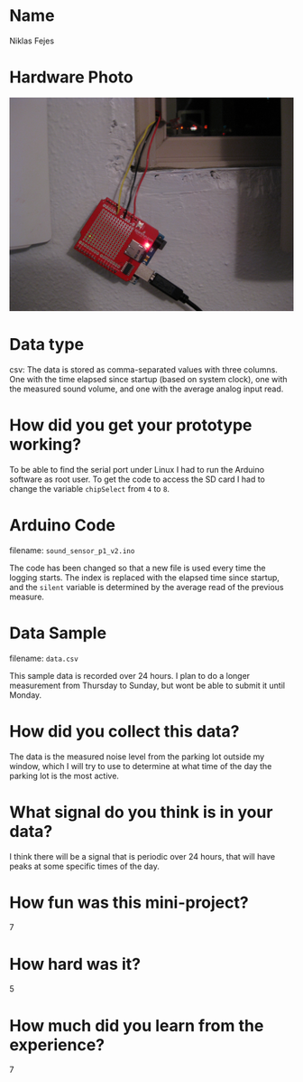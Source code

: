 # Name
Niklas Fejes

# Hardware Photo
![image](image.jpg?raw=true)

# Data type
csv:
The data is stored as comma-separated values with three columns.
One with the time elapsed since startup (based on system clock),
one with the measured sound volume,
and one with the average analog input read.

# How did you get your prototype working?
To be able to find the serial port under Linux I had to run the Arduino software as root user.
To get the code to access the SD card I had to change the variable `chipSelect` from `4` to `8`.

# Arduino Code
filename: `sound_sensor_p1_v2.ino`

The code has been changed so that a new file is used every time the logging starts. The index is
replaced with the elapsed time since startup, and the `silent` variable is determined by the average read of
the previous measure.

# Data Sample
filename: `data.csv`

This sample data is recorded over 24 hours. I plan to do a longer measurement from Thursday to Sunday, but wont be able to submit it
until Monday.

# How did you collect this data?
The data is the measured noise level from the parking lot outside my window, which I will try to use to determine at what time of the day 
the parking lot is the most active.

# What signal do you think is in your data?
I think there will be a signal that is periodic over 24 hours, that will have peaks at some specific times of the day.

# How fun was this mini-project? 
7

# How hard was it? 
5

# How much did you learn from the experience?
7
